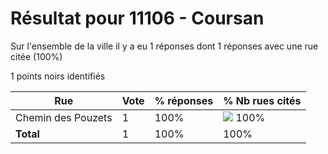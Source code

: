 # Résultat pour 11106 - Coursan

Sur l'ensemble de la ville il y a eu 1 réponses dont 1 réponses avec une rue citée (100%)

1 points noirs identifiés

| Rue | Vote | % réponses | % Nb rues cités|
|-----|------|------------|----------------|
| Chemin des Pouzets | 1 | 100% | <img src="../../img/bar_100.gif" />&nbsp;100%|
| **Total** | 1 | 100% | 100%|
